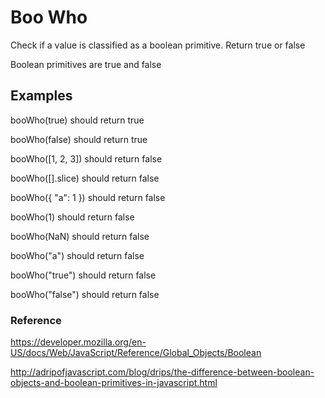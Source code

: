 # Boo Who

Check if a value is classified as a boolean primitive. Return true or false

Boolean primitives are true and false

## Examples

booWho(true) should return true

booWho(false) should return true

booWho([1, 2, 3]) should return false

booWho([].slice) should return false

booWho({ "a": 1 }) should return false

booWho(1) should return false

booWho(NaN) should return false

booWho("a") should return false

booWho("true") should return false

booWho("false") should return false

### Reference

<https://developer.mozilla.org/en-US/docs/Web/JavaScript/Reference/Global_Objects/Boolean>

<http://adripofjavascript.com/blog/drips/the-difference-between-boolean-objects-and-boolean-primitives-in-javascript.html>